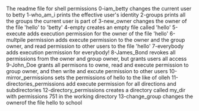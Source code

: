 The readme file for shell permissions
0-iam_betty changes the current user to betty
1-who_am_i prints the effective user's identity
2-groups prints all the groups the current user is part of
3-new_owner changes the owner of the file 'hello' to 'betty'
4-empty creates an empty file called 'hello'
5-execute adds execution permission for the owner of the file 'hello'
6-multpile permission adds execute permission to the owner and the group owner, and read permission to other users to the file 'hello'
7-everybody adds execution permission for everybody!
8-James_Bond revokes all permissions from the owner and group owner, but grants users all access
9-John_Doe grants all permisons to owne, read and execute permission to group owner, and then write and excute permission to other users
10-mirror_permissions sets the permissions of hello to the like of olleh
11-directories_permissions add execute permission for all directions and subdirectories
12-directory_permissions creates a directory called my_dir with permissions 751 in the working directory
13-change_group changes the ownerof the file hello to school
